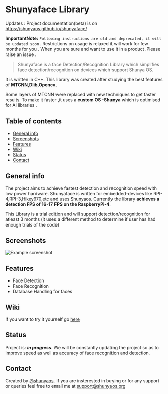 # Shunyaface Library
Updates : Project documentation(beta) is on  https://shunyaos.github.io/shunyaface/


**ImportantNote:** `Following instructions are old and deprecated, it will be updated soon.`
Restrictions on usage is relaxed it will work for few months for you . When you are sure and want to use it in a product .Please raise an issue .


> Shunyaface is a face Detection/Recognition Library which simplifies face detection/recognition on devices which support Shunya OS. 

It is written in C++. This library was created after studying the best features of **MTCNN,Dlib,Opencv**.

Some layers of MTCNN were replaced with new techniques to get faster results. To make it faster ,it uses a **custom OS -Shunya** which is optimised for AI libraries .

## Table of contents
* [General info](#general-info)
* [Screenshots](#screenshots)
* [Features](#features)
* [Wiki](#wiki)
* [Status](#status)
* [Contact](#contact)

## General info

The project aims to achieve fastest detection and recognition speed with low power hardware. 
Shunyaface is written for embedded-devices like RPI-4,RPI-3,Hikey970,etc and uses Shunyaos.
Currently the library **achieves a detection FPS of 16-17 FPS on the RaspberryPi-4**. 

This Library is a trial edition and will support detection/recognition for atleast 3 months (it uses a different method to determine if user has had enough trials of the code)

## Screenshots
![Example screenshot](./demo/face-detect.png)

## Features

* Face Detection
* Face Recognition
* Database Handling for faces

## Wiki

If you want to try it yourself go [here](https://github.com/shunyaos/shunyaface/wiki)

## Status
Project is: **_in progress_**. We will be constantly updating the project so as to improve speed as well as accuracy of face recognition and detection. 

## Contact
Created by [@shunyaos](http://shunyaos.org/). If you are insterested in buying or for any support or queries feel free to email me at support@shunyaos.org
